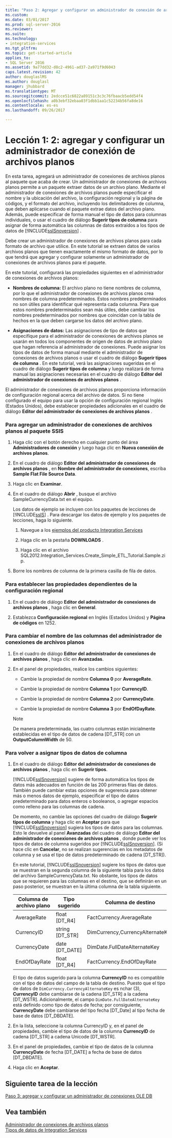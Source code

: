 ```yaml
---
title: "Paso 2: Agregar y configurar un administrador de conexión de archivos planos | Documentos de Microsoft"
ms.custom: 
ms.date: 03/01/2017
ms.prod: sql-server-2016
ms.reviewer: 
ms.suite: 
ms.technology:
- integration-services
ms.tgt_pltfrm: 
ms.topic: get-started-article
applies_to:
- SQL Server 2016
ms.assetid: 9a77dd32-d8c2-4961-ad37-2a971f9d6043
caps.latest.revision: 42
author: douglaslMS
ms.author: douglasl
manager: jhubbard
ms.translationtype: MT
ms.sourcegitcommit: 2edcce51c6822a89151c3c3c76fbaacb5edd54f4
ms.openlocfilehash: a0b3ebf32ebaa03f1dbb1aa1c52234b56fa8de16
ms.contentlocale: es-es
ms.lasthandoff: 09/26/2017

---
```

# <a name="lesson-1-2---adding-and-configuring-a-flat-file-connection-manager"></a>Lección 1: 2: agregar y configurar un administrador de conexión de archivos planos
En esta tarea, agregará un administrador de conexiones de archivos planos al paquete que acaba de crear. Un administrador de conexiones de archivos planos permite a un paquete extraer datos de un archivo plano. Mediante el administrador de conexiones de archivos planos puede especificar el nombre y la ubicación del archivo, la configuración regional y la página de códigos, y el formato del archivo, incluyendo los delimitadores de columna, que deben aplicarse cuando el paquete extrae datos del archivo plano. Además, puede especificar de forma manual el tipo de datos para columnas individuales, o usar el cuadro de diálogo **Sugerir tipos de columna** para asignar de forma automática las columnas de datos extraídos a los tipos de datos de [!INCLUDE[ssISnoversion](../includes/ssisnoversion-md.md)] .  
  
Debe crear un administrador de conexiones de archivos planos para cada formato de archivo que utilice. En este tutorial se extraen datos de varios archivos planos que tienen exactamente el mismo formato de datos, por lo que tendrá que agregar y configurar solamente un administrador de conexiones de archivos planos para el paquete.  
  
En este tutorial, configurará las propiedades siguientes en el administrador de conexiones de archivos planos:  
  
-   **Nombres de columna:** El archivo plano no tiene nombres de columna, por lo que el administrador de conexiones de archivos planos crea nombres de columna predeterminados. Estos nombres predeterminados no son útiles para identificar qué representa cada columna. Para que estos nombres predeterminados sean más útiles, debe cambiar los nombres predeterminados por nombres que coincidan con la tabla de hechos en la que deben cargarse los datos del archivo plano.  
  
-   **Asignaciones de datos:** Las asignaciones de tipo de datos que especifique para el administrador de conexiones de archivos planos se usarán en todos los componentes de origen de datos de archivo plano que hagan referencia al administrador de conexiones. Puede asignar los tipos de datos de forma manual mediante el administrador de conexiones de archivos planos o usar el cuadro de diálogo **Sugerir tipos de columna** . En este tutorial, verá las asignaciones sugeridas en el cuadro de diálogo **Sugerir tipos de columna** y luego realizará de forma manual las asignaciones necesarias en el cuadro de diálogo **Editor del administrador de conexiones de archivos planos** .  
  
El administrador de conexiones de archivos planos proporciona información de configuración regional acerca del archivo de datos. Si no tiene configurado el equipo para usar la opción de configuración regional Inglés (Estados Unidos), debe establecer propiedades adicionales en el cuadro de diálogo **Editor del administrador de conexiones de archivos planos** .  
  
### <a name="to-add-a-flat-file-connection-manager-to-the-ssis-package"></a>Para agregar un administrador de conexiones de archivos planos al paquete SSIS  
  
1.  Haga clic con el botón derecho en cualquier punto del área **Administradores de conexión** y luego haga clic en **Nueva conexión de archivos planos**.  
  
2.  En el cuadro de diálogo **Editor del administrador de conexiones de archivos planos** , en **Nombre del administrador de conexiones**, escriba **Sample Flat File Source Data**.  
  
3.  Haga clic en **Examinar**.  
  
4.  En el cuadro de diálogo **Abrir** , busque el archivo SampleCurrencyData.txt en el equipo.  
  
    Los datos de ejemplo se incluyen con los paquetes de lecciones de [!INCLUDE[ssIS](../includes/ssis-md.md)] . Para descargar los datos de ejemplo y los paquetes de lecciones, haga lo siguiente.  
  
    1.  Navegue a los [ejemplos del producto Integration Services](http://go.microsoft.com/fwlink/?LinkId=275027)  
  
    2.  Haga clic en la pestaña **DOWNLOADS** .  
  
    3.  Haga clic en el archivo SQL2012.Integration_Services.Create_Simple_ETL_Tutorial.Sample.zip.  
  
5.  Borre los nombres de columna de la primera casilla de fila de datos.  
  
### <a name="to-set-locale-sensitive-properties"></a>Para establecer las propiedades dependientes de la configuración regional  
  
1.  En el cuadro de diálogo **Editor del administrador de conexiones de archivos planos** , haga clic en **General**.  
  
2.  Establezca **Configuración regional** en Inglés (Estados Unidos) y **Página de códigos** en 1252.  
  
### <a name="to-rename-columns-in-the-flat-file-connection-manager"></a>Para cambiar el nombre de las columnas del administrador de conexiones de archivos planos  
  
1.  En el cuadro de diálogo **Editor del administrador de conexiones de archivos planos** , haga clic en **Avanzadas**.  
  
2.  En el panel de propiedades, realice los cambios siguientes:  
  
    -   Cambie la propiedad de nombre **Columna 0** por **AverageRate**.  
  
    -   Cambie la propiedad de nombre **Columna 1** por **CurrencyID**.  
  
    -   Cambie la propiedad de nombre **Columna 2** por **CurrencyDate**.  
  
    -   Cambie la propiedad de nombre **Columna 3** por **EndOfDayRate**.  
  
    > [!NOTE]  
    > De manera predeterminada, las cuatro columnas están inicialmente establecidas en el tipo de datos de cadena [DT_STR] con un **OutputColumnWidth** de 50.  
  
### <a name="to-remap-column-data-types"></a>Para volver a asignar tipos de datos de columna  
  
1.  En el cuadro de diálogo **Editor del administrador de conexiones de archivos planos** , haga clic en **Sugerir tipos**.  
  
    [!INCLUDE[ssISnoversion](../includes/ssisnoversion-md.md)] sugiere de forma automática los tipos de datos más adecuados en función de las 200 primeras filas de datos. También puede cambiar estas opciones de sugerencia para obtener más o menos datos de ejemplo, especificar el tipo de datos predeterminado para datos enteros o booleanos, o agregar espacios como relleno para las columnas de cadena.  
  
    De momento, no cambie las opciones del cuadro de diálogo **Sugerir tipos de columna** y haga clic en **Aceptar** para que [!INCLUDE[ssISnoversion](../includes/ssisnoversion-md.md)] sugiera los tipos de datos para las columnas. Esto le devuelve al panel **Avanzadas** del cuadro de diálogo **Editor del administrador de conexiones de archivos planos** , donde puede ver los tipos de datos de columna sugeridos por [!INCLUDE[ssISnoversion](../includes/ssisnoversion-md.md)]. (Si hace clic en **Cancelar**, no se realizan sugerencias en los metadatos de columna y se usa el tipo de datos predeterminado de cadena [DT_STR]).  
  
    En este tutorial, [!INCLUDE[ssISnoversion](../includes/ssisnoversion-md.md)] sugiere los tipos de datos que se muestran en la segunda columna de la siguiente tabla para los datos del archivo SampleCurrencyData.txt. No obstante, los tipos de datos que se requieren para las columnas en el destino, que se definirán en un paso posterior, se muestran en la última columna de la tabla siguiente.  
  
    |Columna de archivo plano|Tipo sugerido|Columna de destino|Tipo de destino|  
    |--------------------|------------------|----------------------|--------------------|  
    |AverageRate|float [DT_R4]|FactCurrency.AverageRate|float|  
    |CurrencyID|string [DT_STR]|DimCurrency,CurrencyAlternateKey|nchar(3)|  
    |CurrencyDate|date [DT_DATE]|DimDate.FullDateAlternateKey|date|  
    |EndOfDayRate|float [DT_R4]|FactCurrency.EndOfDayRate|float|  
  
    El tipo de datos sugerido para la columna **CurrencyID** no es compatible con el tipo de datos del campo de la tabla de destino. Puesto que el tipo de datos de `DimCurrency.CurrencyAlternateKey` es nchar (3), **CurrencyID** debe cambiarse de la cadena [DT_STR] a la cadena [DT_WSTR]. Adicionalmente, el campo `DimDate.FullDateAlternateKey` está definido como tipo de datos de fecha; por consiguiente, **CurrencyDate** debe cambiarse del tipo fecha [DT_Date] al tipo fecha de base de datos [DT_DBDATE].  
  
2.  En la lista, seleccione la columna CurrencyID y, en el panel de propiedades, cambie el tipo de datos de la columna **CurrencyID** de cadena [DT_STR] a cadena Unicode [DT_WSTR].  
  
3.  En el panel de propiedades, cambie el tipo de datos de la columna **CurrencyDate** de fecha [DT_DATE] a fecha de base de datos [DT_DBDATE].  
  
4.  Haga clic en **Aceptar**.  
  
## <a name="next-task-in-lesson"></a>Siguiente tarea de la lección  
[Paso 3: agregar y configurar un administrador de conexiones OLE DB](../integration-services/lesson-1-3-adding-and-configuring-an-ole-db-connection-manager.md)  
  
## <a name="see-also"></a>Vea también  
[Administrador de conexiones de archivos planos](../integration-services/connection-manager/flat-file-connection-manager.md)  
[Tipos de datos de Integration Services](../integration-services/data-flow/integration-services-data-types.md)  
  
  
  

